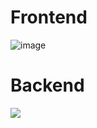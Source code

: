 # Frontend

![image](https://github.com/user-attachments/assets/e06da6dc-ef6e-40fb-9df0-3cc742e4ec29)

# Backend

![](https://github.com/user-attachments/assets/4427188c-d504-4d46-be7e-9dcf66a86312)
